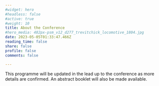 ```yaml
---
#widget: hero
#headless: false
#active: true
#weight: 10
title: About the Conference
#hero_media: 482px-psm_v12_d277_trevitchick_locomotive_1804.jpg
date: 2023-05-05T01:33:47.466Z
reading_time: false
share: false
profile: false
comments: false
 
---
```

This programme will be updated in the lead up to the conference as more details are confirmed. An abstract booklet will also be made available.
